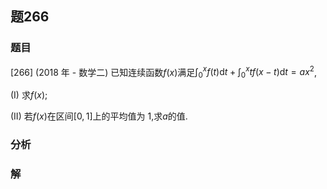 ## 题266
### 题目
[266] (2018 年 - 数学二) 已知连续函数$f( x)$满足${\int }_{0}^{x}f( t) \mathrm{d}t + {\int }_{0}^{x}{tf}( {x - t}) \mathrm{d}t = a{x}^{2}$,

(I) 求$f( x)$;

(II) 若$f( x)$在区间$\lbrack  {0,1}\rbrack$上的平均值为 1,求$a$的值.
### 分析

### 解